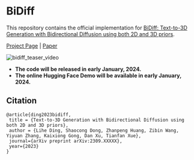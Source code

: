 # BiDiff
This repository contains the official implementation for [BiDiff: Text-to-3D Generation with Bidirectional Diffusion using both 2D and 3D priors](https://bidiff.github.io/).

 [Project Page](https://bidiff.github.io/) | [Paper](https://bidiff.github.io/) 

![bidiff_teaser_video](https://github.com/BiDiff/bidiff/blob/main/docs/bidiff_teaser_video.gif)

- **The code will be released in early January, 2024.**
- **The online Hugging Face Demo will be available in early January, 2024.**

## Citation

```
@article{ding2023bidiff,
 title = {Text-to-3D Generation with Bidirectional Diffusion using both 2D and 3D priors},
 author = {Lihe Ding, Shaocong Dong, Zhanpeng Huang, Zibin Wang, Yiyuan Zhang, Kaixiong Gong, Dan Xu, Tianfan Xue},
 journal={arXiv preprint arXiv:2309.XXXXX},
 year={2023}
}
```
